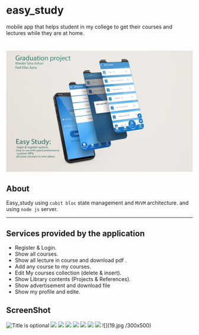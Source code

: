 # easy_study
mobile app that helps student in my college to get their courses and lectures while they are at home.
#
![p](p.jpg)

## About
Easy_study using `cubit bloc` state management and `MVVM` architecture.
and using `node js` server.
  - - - -
## Services provided by the application
* Register & Login.
* Show all courses.
* Show all lecture in course and download pdf .
* Add any course to my courses.
* Edit My courses collection (delete & insert).
* Show Library contents (Projects & References).
* Show advertisement and download file 
* Show my profile and edite.

## ScreenShot
![](11.jpg/300x500 "Title is optional")
![](12.jpg/300x500)
![](13.jpg/300x500)
![](14.jpg/300x500)
![](15.jpg/300x500)
![](16.jpg/300x500)
![](17.jpg/300x500)
![](18.jpg/300x500)
![](19.jpg /300x500)
